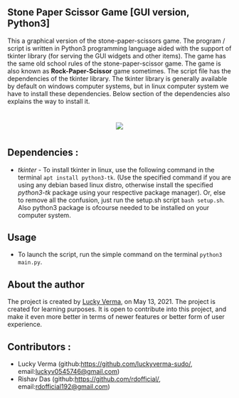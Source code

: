 ## Stone Paper Scissor Game [GUI version, Python3]

This a graphical version of the stone-paper-scissors game. The program / script is written in Python3 programming language aided with the support of tkinter library (for serving the GUI widgets and other items). The game has the same old school rules of the stone-paper-scissor game. The game is also known as __Rock-Paper-Scissor__ game sometimes. The script file has the dependencies of the tkinter library. The tkinter library is generally available by default on windows computer systems, but in linux computer system we have to install these dependencies. Below section of the dependencies also explains the way to install it.
<h1> </h1>
<p align="center"><img src="https://s3.imgcdn.dev/kWFUV.png" /></p>
<h1> </h1>

## Dependencies :
* _tkinter_ - To install tkinter in linux, use the following command in the terminal ```apt install python3-tk```. (Use the specified command if you are using any debian based linux distro, otherwise install the specified _python3-tk_ package using your respective package manager). Or, else to remove all the confusion, just run the setup.sh script ```bash setup.sh```.
Also python3 package is ofcourse needed to be installed on your computer system.

## Usage
* To launch the script, run the simple command on the terminal ```python3 main.py```.

## About the author

The project is created by [Lucky Verma](https://github.com/luckyverma-sudo/), on May 13, 2021. The project is created for learning purposes. It is open to contribute into this project, and make it even more better in terms of newer features or better form of user experience.

## Contributors :
* Lucky Verma (github:https://github.com/luckyverma-sudo/, email:luckyv0545746@gmail.com)
* Rishav Das (github:https://github.com/rdofficial/, email:rdofficial192@gmail.com)
